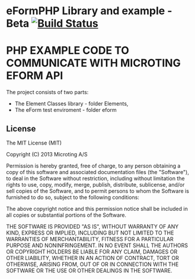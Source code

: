 # eFormPHP Library and example - Beta [![Build Status](https://travis-ci.org/microting/eFormPHP.png)](https://travis-ci.org/microting/eFormPHP)

PHP EXAMPLE CODE TO COMMUNICATE WITH MICROTING EFORM API
================================================================

The project consists of two parts:

- The Element Classes library - folder Elements, 
- The eForm test enviroment - folder eform

## License

The MIT License (MIT)

Copyright (C) 2013 Microting A/S

Permission is hereby granted, free of charge, to any person obtaining a copy of this software and associated documentation files (the "Software"), to deal in the Software without restriction, including without limitation the rights to use, copy, modify, merge, publish, distribute, sublicense, and/or sell copies of the Software, and to permit persons to whom the Software is furnished to do so, subject to the following conditions:

The above copyright notice and this permission notice shall be included in all copies or substantial portions of the Software.

THE SOFTWARE IS PROVIDED "AS IS", WITHOUT WARRANTY OF ANY KIND, EXPRESS OR IMPLIED, INCLUDING BUT NOT LIMITED TO THE WARRANTIES OF MERCHANTABILITY, FITNESS FOR A PARTICULAR PURPOSE AND NONINFRINGEMENT. IN NO EVENT SHALL THE AUTHORS OR COPYRIGHT HOLDERS BE LIABLE FOR ANY CLAIM, DAMAGES OR OTHER LIABILITY, WHETHER IN AN ACTION OF CONTRACT, TORT OR OTHERWISE, ARISING FROM, OUT OF OR IN CONNECTION WITH THE SOFTWARE OR THE USE OR OTHER DEALINGS IN THE SOFTWARE.	
